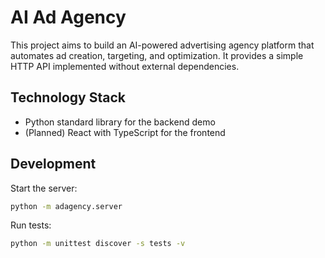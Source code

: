 # AI Ad Agency

This project aims to build an AI-powered advertising agency platform that automates ad creation, targeting, and optimization. It provides a simple HTTP API implemented without external dependencies.

## Technology Stack
- Python standard library for the backend demo
- (Planned) React with TypeScript for the frontend

## Development
Start the server:

```bash
python -m adagency.server
```

Run tests:

```bash
python -m unittest discover -s tests -v
```

